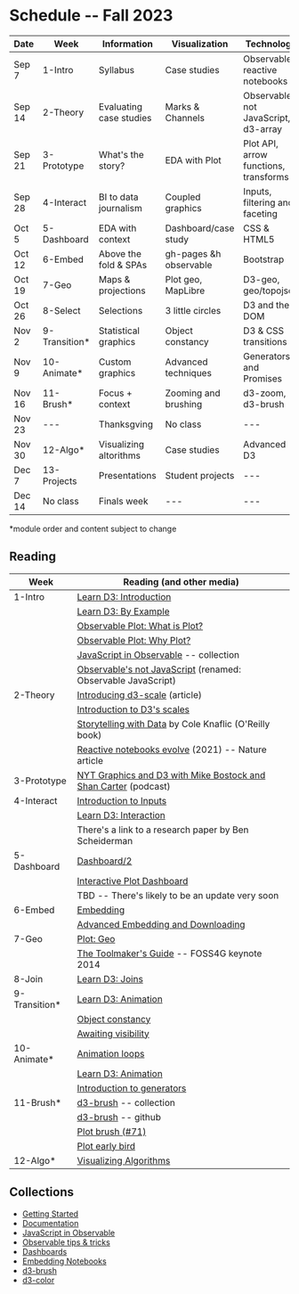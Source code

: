 
# Schedule -- Fall 2023

| Date | Week            | Information             | Visualization           | Technology |
| ---  | ---             | ---                     | ---                     | ---        |
| Sep 7  | 1-Intro       | Syllabus                | Case studies            | Observable, reactive notebooks |
| Sep 14 | 2-Theory      | Evaluating case studies | Marks & Channels        | Observable's not JavaScript, d3-array |
| Sep 21 | 3-Prototype   | What's the story?       | EDA with Plot           | Plot API, arrow functions, transforms |
| Sep 28 | 4-Interact    | BI to data journalism   | Coupled graphics        | Inputs, filtering and faceting |
| Oct 5  | 5-Dashboard   | EDA with context        | Dashboard/case study    | CSS & HTML5 |
| Oct 12 | 6-Embed       | Above the fold & SPAs   | gh-pages &h observable  | Bootstrap |
| Oct 19 | 7-Geo         | Maps & projections      | Plot geo, MapLibre      | D3-geo, geo/topojson |
| Oct 26 | 8-Select      | Selections              | 3 little circles        | D3 and the DOM |
| Nov 2  | 9-Transition* | Statistical graphics    | Object constancy        | D3 & CSS transitions |
| Nov 9  | 10-Animate*   | Custom graphics         | Advanced techniques     | Generators and Promises |
| Nov 16 | 11-Brush*     | Focus + context         | Zooming and brushing    | d3-zoom, d3-brush |
| Nov 23 | ---           | Thanksgving  | No class | --- |
| Nov 30 | 12-Algo*      | Visualizing altorithms  | Case studies            | Advanced D3 |
| Dec 7  | 13-Projects   | Presentations | Student projects | --- |
| Dec 14 | No class      | Finals week | ---   | --- |

*module order and content subject to change

## Reading

| Week     | Reading (and other media) |
| ---      | ---     |
| 1-Intro  | [Learn D3: Introduction](https://observablehq.com/@d3/learn-d3?collection=@d3/learn-d3) |
|          | [Learn D3: By Example](https://observablehq.com/@d3/learn-d3-by-example?collection=@d3/learn-d3) |
|          | [Observable Plot: What is Plot?](https://observablehq.com/plot/what-is-plot) | 
|          | [Observable Plot: Why Plot?](https://observablehq.com/plot/why-plot) |
|          | [JavaScript in Observable](https://observablehq.com/collection/@observablehq/javascript-in-observable) -- collection |
|          | [Observable's not JavaScript](https://observablehq.com/@observablehq/observable-javascript) (renamed: Observable JavaScript) |
| 2-Theory | [Introducing d3-scale](https://medium.com/@mbostock/introducing-d3-scale-61980c51545f) (article) |
|          | [Introduction to D3's scales](https://observablehq.com/@d3/introduction-to-d3s-scales) |
|          | [Storytelling with Data](https://learning.oreilly.com/library/view/storytelling-with-data/9781119002253/) by Cole Knaflic (O'Reilly book) |
|          | [Reactive notebooks evolve](https://www.nature.com/articles/d41586-021-01174-w) (2021) -- Nature article |
| 3-Prototype  | [NYT Graphics and D3 with Mike Bostock and Shan Carter](https://datastori.es/data-stories-22-nyt-graphics-and-d3-with-mike-bostock-and-shan-carter/) (podcast) |
| 4-Interact   | [Introduction to Inputs](https://observablehq.com/plot/why-plot) | 
|              | [Learn D3: Interaction](https://observablehq.com/@d3/learn-d3-interaction?collection=@d3/learn-d3) |
|              | There's a link to a research paper by Ben Scheiderman |
| 5-Dashboard  | [Dashboard/2](https://observablehq.com/@mbostock/dashboard/2)  |
|              | [Interactive Plot Dashboard](https://observablehq.com/@ambassadors/interactive-plot-dashboard) |
|              | TBD -- There's likely to be an update very soon                |
| 6-Embed      | [Embedding](https://observablehq.com/@observablehq/embeds) | 
|              | [Advanced Embedding and Downloading](https://observablehq.com/@observablehq/advanced-embeds?collection=@observablehq/embedding-notebooks) |
| 7-Geo        | [Plot: Geo](https://observablehq.com/plot/marks/geo)
|              | [The Toolmaker's Guide](https://vimeo.com/106198518) -- FOSS4G keynote 2014 |
| 8-Join       | [Learn D3: Joins](https://observablehq.com/@d3/learn-d3-joins?collection=@d3/learn-d3)
| 9-Transition*| [Learn D3: Animation](https://observablehq.com/@d3/learn-d3-animation?collection=@d3/learn-d3)  |
|              | [Object constancy](https://bost.ocks.org/mike/constancy/)
|              | [Awaiting visibility](https://observablehq.com/@observablehq/visibility)
| 10-Animate*  | [Animation loops](https://observablehq.com/@observablehq/animation-loops) | 
|              | [Learn D3: Animation](https://observablehq.com/@d3/learn-d3-animation?collection=@d3/learn-d3) | 
|              | [Introduction to generators](https://observablehq.com/@observablehq/introduction-to-generators) |
| 11-Brush*    | [d3-brush](https://observablehq.com/collection/@d3/d3-brush) -- collection |
|              | [d3-brush](https://github.com/d3/d3-brush) -- github       |
|              | [Plot brush (#71)](https://observablehq.com/@fil/plot-brush-71) |
|              | [Plot early bird](https://observablehq.com/@fil/plot-early-bird) |
| 12-Algo*     | [Visualizing Algorithms](https://bost.ocks.org/mike/algorithms/)

## Collections

* [Getting Started](https://observablehq.com/collection/@observablehq/getting-started)
* [Documentation](https://observablehq.com/collection/@observablehq/documentation)
* [JavaScript in Observable](https://observablehq.com/collection/@observablehq/javascript-in-observable)
* [Observable tips & tricks](https://observablehq.com/collection/@observablehq/observable-tips-and-tricks)
* [Dashboards](https://observablehq.com/collection/@observablehq/dashboards/2)
* [Embedding Notebooks](https://observablehq.com/collection/@observablehq/embedding-notebooks)
* [d3-brush](https://observablehq.com/collection/@d3/d3-brush)
* [d3-color](https://observablehq.com/@d3/achromatic-interpolation?collection=@d3/d3-color)
